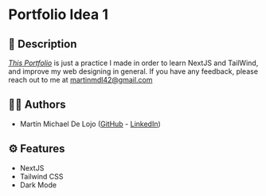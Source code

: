 # Portfolio Idea 1

## 📃 Description

[*This Portfolio*](https://porfolio-idea-1-9tnfusf6d-martinmdl.vercel.app/) is just a practice I made in order to learn NextJS and TailWind, and improve my web designing in general.
If you have any feedback, please reach out to me at martinmdl42@gmail.com

## 👨‍💻 Authors

- Martín Michael De Lojo ([GitHub](https://www.github.com/martinmdl) - [LinkedIn](https://www.linkedin.com/in/martinmdl/))

## ⚙ Features

- NextJS
- Tailwind CSS
- Dark Mode
